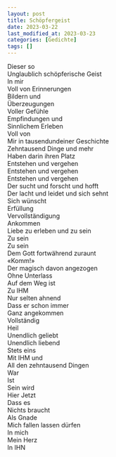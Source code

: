 ```yaml
---
layout: post
title: Schöpfergeist
date: 2023-03-22
last_modified_at: 2023-03-23
categories: [Gedichte]
tags: []
---
```


Dieser so  
Unglaublich schöpferische Geist  
In mir  
Voll von Erinnerungen   
Bildern und  
Überzeugungen  
Voller Gefühle  
Empfindungen und  
Sinnlichem Erleben   
Voll von  
Mir in tausendundeiner Geschichte  
Zehntausend Dinge und mehr  
Haben darin ihren Platz  
Entstehen und vergehen  
Entstehen und vergehen  
Entstehen und vergehen  
Der sucht und forscht und hofft  
Der lacht und leidet und sich sehnt  
Sich wünscht  
Erfüllung  
Vervollständigung  
Ankommen  
Liebe zu erleben und zu sein  
Zu sein  
Zu sein  
Dem Gott fortwährend zuraunt  
«Komm!»  
Der magisch davon angezogen  
Ohne Unterlass  
Auf dem Weg ist  
Zu IHM  
Nur selten ahnend  
Dass er schon immer  
Ganz angekommen  
Vollständig  
Heil  
Unendlich geliebt  
Unendlich liebend  
Stets eins  
Mit IHM und  
All den zehntausend Dingen  
War  
Ist  
Sein wird  
Hier Jetzt  
Dass es  
Nichts braucht  
Als Gnade  
Mich fallen lassen dürfen  
In mich  
Mein Herz  
In IHN